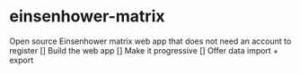 # einsenhower-matrix
Open source Einsenhower matrix web app that does not need an account to register
[] Build the web app
[] Make it progressive
[] Offer data import + export
